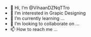 - 👋 Hi, I’m @VihaanDZNqTTro
- 👀 I’m interested in Grapic Designing
- 🌱 I’m currently learning ...
- 💞️ I’m looking to collaborate on ...
- 📫 How to reach me ...

<!---
VihaanDZNqTTro/VihaanDZNqTTro is a ✨ special ✨ repository because its `README.md` (this file) appears on your GitHub profile.
You can click the Preview link to take a look at your changes.
--->
